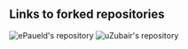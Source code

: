 ## Links to forked repositories
![ePaueld's repository](https://github.com/DesiPilla/DSPS_EPAUDEL)
![uZubair's repository](https://github.com/DesiPilla/DSPS_uZubair)
